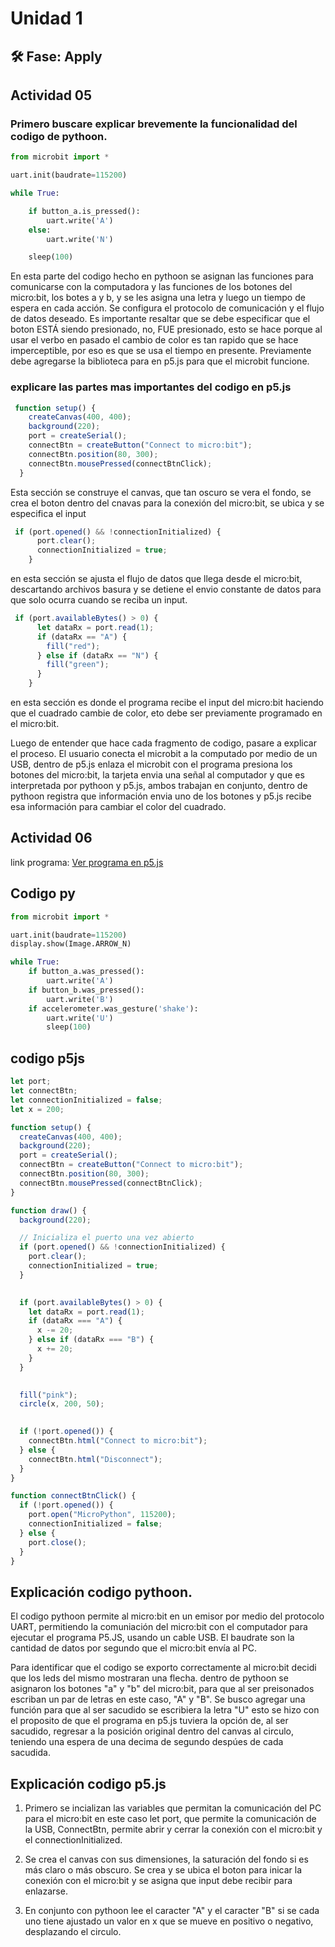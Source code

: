 # Unidad 1

## 🛠 Fase: Apply

## Actividad 05

### Primero buscare explicar brevemente la funcionalidad del codigo de pythoon.
~~~py
from microbit import *

uart.init(baudrate=115200)

while True:

    if button_a.is_pressed():
        uart.write('A')
    else:
        uart.write('N')

    sleep(100)

~~~

En esta parte del codigo hecho en pythoon se asignan las funciones para comunicarse con la computadora y las funciones de los botones del micro:bit, los botes a y b, y se les asigna una letra y luego un tiempo de espera en cada acción. Se configura el protocolo de comunicación y el flujo de datos deseado. Es importante resaltar que se debe especificar que el boton ESTÁ siendo presionado, no, FUE presionado, esto se hace porque al usar el verbo en pasado el cambio de color es tan rapido que se hace imperceptible, por eso es que se usa el tiempo en presente. Previamente debe agregarse la biblioteca para en p5.js para que el microbit funcione.

### explicare las partes mas importantes del codigo en p5.js

~~~js
 function setup() {
    createCanvas(400, 400);
    background(220);
    port = createSerial();
    connectBtn = createButton("Connect to micro:bit");
    connectBtn.position(80, 300);
    connectBtn.mousePressed(connectBtnClick);
  }
~~~
Esta sección se construye el canvas, que tan oscuro se vera el fondo, se crea el boton dentro del cnavas para la conexión del micro:bit, se ubica y se especifica el input

~~~ js
 if (port.opened() && !connectionInitialized) {
      port.clear();
      connectionInitialized = true;
    }
~~~

en esta sección se ajusta el flujo de datos que llega desde el micro:bit, descartando archivos basura y se detiene el envio constante de datos para que solo ocurra cuando se reciba un input.

~~~js
 if (port.availableBytes() > 0) {
      let dataRx = port.read(1);
      if (dataRx == "A") {
        fill("red");
      } else if (dataRx == "N") {
        fill("green");
      }
    }
~~~

en esta sección es donde el programa recibe el input del micro:bit haciendo que el cuadrado cambie de color, eto debe ser previamente programado en el micro:bit. 

Luego de entender que hace cada fragmento de codigo, pasare a explicar el proceso. El usuario conecta el microbit a la computado por medio de un USB, dentro de p5.js enlaza el microbit con el programa  presiona los botones del micro:bit, la tarjeta envia una señal al computador y que es interpretada por pythoon y p5.js, ambos trabajan en conjunto, dentro de pythoon registra que información envia uno de los botones y p5.js recibe esa información para cambiar el color del cuadrado.
## Actividad 06

link programa: [Ver programa en p5.js](https://editor.p5js.org/loaizavelez/sketches/m7afR7SXl)

## Codigo py
~~~py
from microbit import *

uart.init(baudrate=115200)
display.show(Image.ARROW_N)

while True:
    if button_a.was_pressed():
        uart.write('A')
    if button_b.was_pressed():
        uart.write('B')
    if accelerometer.was_gesture('shake'):
        uart.write('U')
        sleep(100)

~~~

## codigo p5js
~~~ js
let port;
let connectBtn;
let connectionInitialized = false;
let x = 200; 

function setup() {
  createCanvas(400, 400);
  background(220);
  port = createSerial();
  connectBtn = createButton("Connect to micro:bit");
  connectBtn.position(80, 300);
  connectBtn.mousePressed(connectBtnClick);
}

function draw() {
  background(220);

  // Inicializa el puerto una vez abierto
  if (port.opened() && !connectionInitialized) {
    port.clear();
    connectionInitialized = true;
  }

  
  if (port.availableBytes() > 0) {
    let dataRx = port.read(1);
    if (dataRx === "A") {
      x -= 20;
    } else if (dataRx === "B") {
      x += 20;
    }
  }

 
  fill("pink");
  circle(x, 200, 50);

 
  if (!port.opened()) {
    connectBtn.html("Connect to micro:bit");
  } else {
    connectBtn.html("Disconnect");
  }
}

function connectBtnClick() {
  if (!port.opened()) {
    port.open("MicroPython", 115200);
    connectionInitialized = false;
  } else {
    port.close();
  }
}
~~~

## Explicación codigo pythoon.

El codigo pythoon permite al micro:bit en un emisor por medio del protocolo UART, permitiendo la comuniación del micro:bit con el computador para ejecutar el programa P5.JS, usando un cable USB. El baudrate son la cantidad de datos por segundo que el micro:bit envía al PC.

Para identificar que el codigo se exporto correctamente al micro:bit decidi que los leds del mismo mostraran una flecha. dentro de pythoon se asignaron los botones "a" y "b" del micro:bit, para que al ser preisonados escriban un par de letras en este caso, "A" y "B". Se busco agregar una función para que al ser sacudido se escribiera la letra "U" esto se hizo con el proposito de que el programa en p5.js tuviera la opción de, al ser sacudido, regresar a la posición original dentro del canvas al circulo, teniendo una espera de una decima de segundo despúes de cada sacudida.

## Explicación codigo p5.js

1. Primero se incializan las variables que permitan la comunicación del PC para el micro:bit en este caso let port, que permite la comunicación de la USB, ConnectBtn, permite abrir y cerrar la conexión con el micro:bit y el connectionInitialized.
   
2. Se crea el canvas con sus dimensiones, la saturación del fondo si es más claro o más obscuro. Se crea y se ubica el boton para inicar la conexión con el micro:bit y se asigna que input debe recibir para enlazarse.

3. En conjunto con pythoon lee el caracter "A" y el caracter "B" si se cada uno tiene ajustado un valor en x que se mueve en positivo o negativo, desplazando el circulo.








